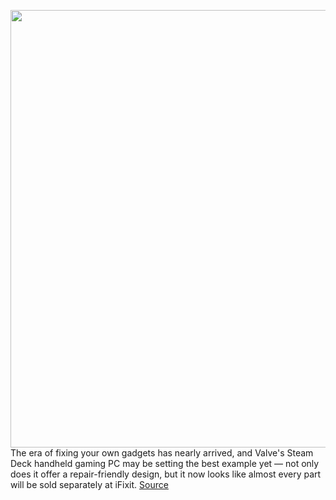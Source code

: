 <img src='https://cdn.vox-cdn.com/thumbor/25GhPEJI5bcOkzcsrzRxCF6G0l0=/127x220:3524x2703/1200x800/filters:focal(1694x1190:2338x1834)/cdn.vox-cdn.com/uploads/chorus_image/image/70894793/IMG_2347__1_.0.jpeg' width='700px' /><br/>
The era of fixing your own gadgets has nearly arrived, and Valve's Steam Deck handheld gaming PC may be setting the best example yet — not only does it offer a repair-friendly design, but it now looks like almost every part will be sold separately at iFixit.
<a href='https://www.theverge.com/2022/5/21/23133302/ifixit-steam-deck-repair-parts-leak'> Source <a/>